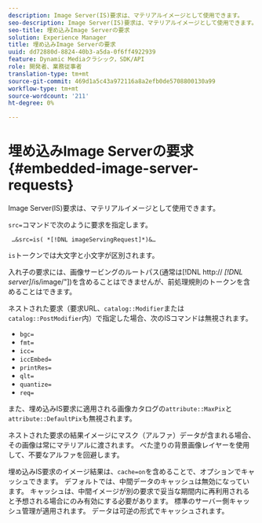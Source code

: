 ```yaml
---
description: Image Server(IS)要求は、マテリアルイメージとして使用できます。
seo-description: Image Server(IS)要求は、マテリアルイメージとして使用できます。
seo-title: 埋め込みImage Serverの要求
solution: Experience Manager
title: 埋め込みImage Serverの要求
uuid: dd72880d-8824-40b3-a5da-0f6ff4922939
feature: Dynamic Mediaクラシック，SDK/API
role: 開発者、業務従事者
translation-type: tm+mt
source-git-commit: 469d1a5c43a972116a8a2efb0de5708800130a99
workflow-type: tm+mt
source-wordcount: '211'
ht-degree: 0%

---
```



# 埋め込みImage Serverの要求{#embedded-image-server-requests}

Image Server(IS)要求は、マテリアルイメージとして使用できます。

`src=`コマンドで次のように要求を指定します。

` …&src=is( *[!DNL imageServingRequest]*)&…`

`is`トークンでは大文字と小文字が区別されます。

入れ子の要求には、画像サービングのルートパス(通常は[!DNL http:// *[!DNL server]*/is/image/&quot;])を含めることはできませんが、前処理規則のトークンを含めることはできます。

ネストされた要求（要求URL、`catalog::Modifier`または`catalog::PostModifier`内）で指定した場合、次のISコマンドは無視されます。

* `bgc=`
* `fmt=`
* `icc=`
* `iccEmbed=`
* `printRes=`
* `qlt=`
* `quantize=`
* `req=`

また、埋め込みIS要求に適用される画像カタログの`attribute::MaxPix`と`attribute::DefaultPix`も無視されます。

ネストされた要求の結果イメージにマスク（アルファ）データが含まれる場合、その画像は常にマテリアルに渡されます。 べた塗りの背景画像レイヤーを使用して、不要なアルファを回避します。

埋め込みIS要求のイメージ結果は、`cache=on`を含めることで、オプションでキャッシュできます。 デフォルトでは、中間データのキャッシュは無効になっています。 キャッシュは、中間イメージが別の要求で妥当な期間内に再利用されると予想される場合にのみ有効にする必要があります。 標準のサーバー側キャッシュ管理が適用されます。 データは可逆の形式でキャッシュされます。
